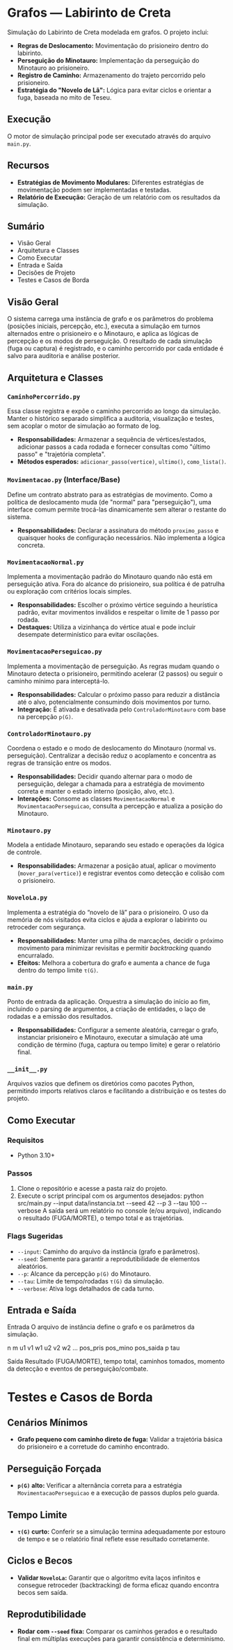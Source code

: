 # Grafos — Labirinto de Creta

Simulação do Labirinto de Creta modelada em grafos. O projeto inclui:

- **Regras de Deslocamento:** Movimentação do prisioneiro dentro do labirinto.
- **Perseguição do Minotauro:** Implementação da perseguição do Minotauro ao prisioneiro.
- **Registro de Caminho:** Armazenamento do trajeto percorrido pelo prisioneiro.
- **Estratégia do "Novelo de Lã":** Lógica para evitar ciclos e orientar a fuga, baseada no mito de Teseu.

## Execução

O motor de simulação principal pode ser executado através do arquivo `main.py`.

## Recursos

- **Estratégias de Movimento Modulares:** Diferentes estratégias de movimentação podem ser implementadas e testadas.
- **Relatório de Execução:** Geração de um relatório com os resultados da simulação.

## Sumário

- Visão Geral
- Arquitetura e Classes
- Como Executar
- Entrada e Saída
- Decisões de Projeto
- Testes e Casos de Borda

## Visão Geral

O sistema carrega uma instância de grafo e os parâmetros do problema (posições iniciais, percepção, etc.), executa a simulação em turnos alternados entre o prisioneiro e o Minotauro, e aplica as lógicas de percepção e os modos de perseguição. O resultado de cada simulação (fuga ou captura) é registrado, e o caminho percorrido por cada entidade é salvo para auditoria e análise posterior.

## Arquitetura e Classes

### `CaminhoPercorrido.py`
Essa classe registra e expõe o caminho percorrido ao longo da simulação. Manter o histórico separado simplifica a auditoria, visualização e testes, sem acoplar o motor de simulação ao formato de log.

- **Responsabilidades:** Armazenar a sequência de vértices/estados, adicionar passos a cada rodada e fornecer consultas como "último passo" e "trajetória completa".
- **Métodos esperados:** `adicionar_passo(vertice)`, `ultimo()`, `como_lista()`.

### `Movimentacao.py` (Interface/Base)
Define um contrato abstrato para as estratégias de movimento. Como a política de deslocamento muda (de "normal" para "perseguição"), uma interface comum permite trocá-las dinamicamente sem alterar o restante do sistema.

- **Responsabilidades:** Declarar a assinatura do método `proximo_passo` e quaisquer hooks de configuração necessários. Não implementa a lógica concreta.

### `MovimentacaoNormal.py`
Implementa a movimentação padrão do Minotauro quando não está em perseguição ativa. Fora do alcance do prisioneiro, sua política é de patrulha ou exploração com critérios locais simples.

- **Responsabilidades:** Escolher o próximo vértice seguindo a heurística padrão, evitar movimentos inválidos e respeitar o limite de 1 passo por rodada.
- **Destaques:** Utiliza a vizinhança do vértice atual e pode incluir desempate determinístico para evitar oscilações.

### `MovimentacaoPerseguicao.py`
Implementa a movimentação de perseguição. As regras mudam quando o Minotauro detecta o prisioneiro, permitindo acelerar (2 passos) ou seguir o caminho mínimo para interceptá-lo.

- **Responsabilidades:** Calcular o próximo passo para reduzir a distância até o alvo, potencialmente consumindo dois movimentos por turno.
- **Integração:** É ativada e desativada pelo `ControladorMinotauro` com base na percepção `p(G)`.

### `ControladorMinotauro.py`
Coordena o estado e o modo de deslocamento do Minotauro (normal vs. perseguição). Centralizar a decisão reduz o acoplamento e concentra as regras de transição entre os modos.

- **Responsabilidades:** Decidir quando alternar para o modo de perseguição, delegar a chamada para a estratégia de movimento correta e manter o estado interno (posição, alvo, etc.).
- **Interações:** Consome as classes `MovimentacaoNormal` e `MovimentacaoPerseguicao`, consulta a percepção e atualiza a posição do Minotauro.

### `Minotauro.py`
Modela a entidade Minotauro, separando seu estado e operações da lógica de controle.

- **Responsabilidades:** Armazenar a posição atual, aplicar o movimento (`mover_para(vertice)`) e registrar eventos como detecção e colisão com o prisioneiro.

### `NoveloLa.py`
Implementa a estratégia do “novelo de lã” para o prisioneiro. O uso da memória de nós visitados evita ciclos e ajuda a explorar o labirinto ou retroceder com segurança.

- **Responsabilidades:** Manter uma pilha de marcações, decidir o próximo movimento para minimizar revisitas e permitir *backtracking* quando encurralado.
- **Efeitos:** Melhora a cobertura do grafo e aumenta a chance de fuga dentro do tempo limite `τ(G)`.

### `main.py`
Ponto de entrada da aplicação. Orquestra a simulação do início ao fim, incluindo o parsing de argumentos, a criação de entidades, o laço de rodadas e a emissão dos resultados.

- **Responsabilidades:** Configurar a semente aleatória, carregar o grafo, instanciar prisioneiro e Minotauro, executar a simulação até uma condição de término (fuga, captura ou tempo limite) e gerar o relatório final.

### `__init__.py`
Arquivos vazios que definem os diretórios como pacotes Python, permitindo imports relativos claros e facilitando a distribuição e os testes do projeto.

## Como Executar

### Requisitos
- Python 3.10+

### Passos
1. Clone o repositório e acesse a pasta raiz do projeto.
2. Execute o script principal com os argumentos desejados:
   python src/main.py --input data/instancia.txt --seed 42 --p 3 --tau 100 --verbose
   A saída será um relatório no console (e/ou arquivo), indicando o resultado (FUGA/MORTE), o tempo total e as trajetórias.

### Flags Sugeridas

-   `--input`: Caminho do arquivo da instância (grafo e parâmetros).
-   `--seed`: Semente para garantir a reprodutibilidade de elementos aleatórios.
-   `--p`: Alcance da percepção `p(G)` do Minotauro.
-   `--tau`: Limite de tempo/rodadas `τ(G)` da simulação.
-   `--verbose`: Ativa logs detalhados de cada turno.

## Entrada e Saída

Entrada
O arquivo de instância define o grafo e os parâmetros da simulação.

n m
u1 v1 w1
u2 v2 w2
...
pos_pris pos_mino pos_saida p tau

Saída
Resultado (FUGA/MORTE), tempo total, caminhos tomados, momento da detecção e eventos de perseguição/combate.​

# Testes e Casos de Borda

## Cenários Mínimos
* **Grafo pequeno com caminho direto de fuga:** Validar a trajetória básica do prisioneiro e a corretude do caminho encontrado.

## Perseguição Forçada
* **`p(G)` alto:** Verificar a alternância correta para a estratégia `MovimentacaoPerseguicao` e a execução de passos duplos pelo guarda.

## Tempo Limite
* **`τ(G)` curto:** Conferir se a simulação termina adequadamente por estouro de tempo e se o relatório final reflete esse resultado corretamente.

## Ciclos e Becos
* **Validar `NoveloLa`:** Garantir que o algoritmo evita laços infinitos e consegue retroceder (backtracking) de forma eficaz quando encontra becos sem saída.

## Reprodutibilidade
* **Rodar com `--seed` fixa:** Comparar os caminhos gerados e o resultado final em múltiplas execuções para garantir consistência e determinismo.











